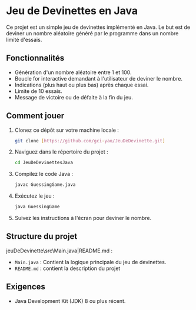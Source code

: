 # Jeu de Devinettes en Java

Ce projet est un simple jeu de devinettes implémenté en Java. Le but est de deviner un nombre aléatoire généré par le programme dans un nombre limité d'essais.

## Fonctionnalités

* Génération d'un nombre aléatoire entre 1 et 100.
* Boucle for interactive demandant à l'utilisateur de deviner le nombre.
* Indications (plus haut ou plus bas) après chaque essai.
* Limite de 10 essais.
* Message de victoire ou de défaite à la fin du jeu.

## Comment jouer

1.  Clonez ce dépôt sur votre machine locale :
    ```bash
    git clone [https://github.com/gci-yao/JeuDeDevinette.git]
2.  Naviguez dans le répertoire du projet :
    ```bash
    cd JeuDeDevinettesJava
    ```
3.  Compilez le code Java :
    ```bash
    javac GuessingGame.java
    ```
4.  Exécutez le jeu :
    ```bash
    java GuessingGame
    ```
5.  Suivez les instructions à l'écran pour deviner le nombre.

## Structure du projet

jeuDeDevinette\src\Main.java|README.md :

* `Main.java` : Contient la logique principale du jeu de devinettes.
* `README.md` : contient la description du projet 

## Exigences

* Java Development Kit (JDK) 8 ou plus récent.
